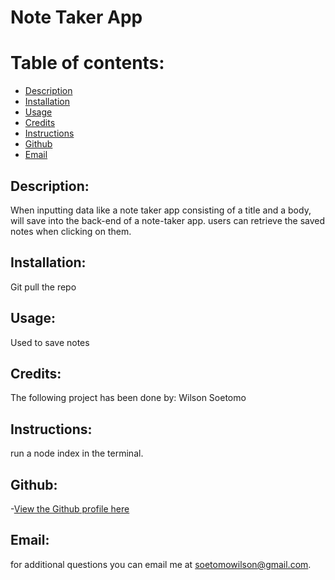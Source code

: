 
# Note Taker App

# Table of contents:
- [Description](#description)
- [Installation](#install)
- [Usage](#usage)
- [Credits](#credits)
- [Instructions](#instructions)
- [Github](#github)
- [Email](#email)

## Description:

When inputting data like a note taker app consisting of a title and a body, will save into the back-end of a note-taker app. users can retrieve the saved notes when clicking on them.
## Installation:

Git pull the repo
## Usage:

Used to save notes
## Credits:

The following project has been done by: Wilson Soetomo
## Instructions:

run a node index in the terminal.
## Github:

-[View the Github profile here](https://github.com/wilson148)
## Email:

for additional questions you can email me at soetomowilson@gmail.com.



    